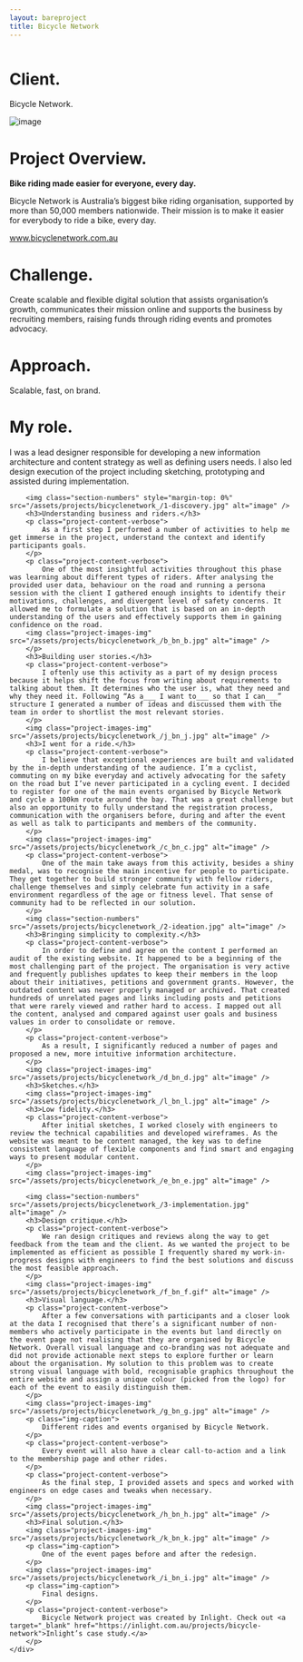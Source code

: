 ```yaml
--- 
layout: bareproject 
title: Bicycle Network 
---
```


<!-- Project Header Section -->
<div class="container project-container project-head">
    <div class="row max-width-no-overflow">
        <div class="col-lg-12 max-width-no-overflow">
            <div class="header-wrap">
                <img class="project-head-img" src="/assets/projects/bicyclenetwork_/header.jpg" alt="">
            </div>
        </div>
    </div>
</div>

<!-- Description Section -->
<div id="#projectDescription" class="container project-container">
    <div class="row">
        <div class="col-sm-1 col-md-1"></div>
        <div class="col-sm-3 col-md-3">
            <h1 class="project-header">Client.</h1>
            <p class="project-content">Bicycle Network.</p>
            <img class="project-content-fancy-img" src="/assets/projects/bicyclenetwork_/a_bn_a.png" alt="image" />
        </div>
        <div class="col-sm-1 col-md-1"></div>
        <div class="col-sm-6 col-md-6">
            <h1 class="project-header">Project Overview.</h1>
            <p class="project-content">
                <strong>Bike riding made easier for everyone, every day.</strong>
            </p>
            <p class="project-content">
                Bicycle Network is Australia’s biggest bike riding organisation, supported by more than 50,000 members nationwide. Their mission is to make it easier for everybody to ride a bike, every day. 
            </p>
            <p class="project-content">
                <a target="_blank" href="https://www.bicyclenetwork.com.au/">www.bicyclenetwork.com.au</a>
            </p>
            <h1 class="project-header">Challenge.</h1>
            <p class="project-content">
                Create scalable and flexible digital solution that assists organisation’s growth, communicates their mission online and supports the business by recruiting members, raising funds through riding events and promotes advocacy.
            </p>
            <h1 class="project-header">Approach.</h1>
            <p class="project-content">
                Scalable, fast, on brand.
            </p>
            <h1 class="project-header">My role.</h1>
            <p class="project-content">
                I was a lead designer responsible for developing a new information architecture and content strategy as well as defining users needs. I also led design execution of the project including sketching, prototyping and assisted during implementation.
            </p>
        </div>
        <div class="col-sm-1 col-md-1"></div>
    </div>
</div>

<!-- Project Images Section -->
<div id="#projectImages" class="container project-container-images">
    <div class="project-images">
        
        <img class="section-numbers" style="margin-top: 0%" src="/assets/projects/bicyclenetwork_/1-discovery.jpg" alt="image" />
        <h3>Understanding business and riders.</h3>
        <p class="project-content-verbose">
            As a first step I performed a number of activities to help me get immerse in the project, understand the context and identify participants goals.   
        </p>
        <p class="project-content-verbose">
            One of the most insightful activities throughout this phase was learning about different types of riders. After analysing the provided user data, behaviour on the road and running a persona session with the client I gathered enough insights to identify their motivations, challenges, and divergent level of safety concerns. It allowed me to formulate a solution that is based on an in-depth understanding of the users and effectively supports them in gaining confidence on the road.
        <img class="project-images-img" src="/assets/projects/bicyclenetwork_/b_bn_b.jpg" alt="image" />
        </p>
        <h3>Building user stories.</h3>
        <p class="project-content-verbose">
            I oftenly use this activity as a part of my design process because it helps shift the focus from writing about requirements to talking about them. It determines who the user is, what they need and why they need it. Following “As a___ I want to___ so that I can___” structure I generated a number of ideas and discussed them with the team in order to shortlist the most relevant stories.
        </p>
        <img class="project-images-img" src="/assets/projects/bicyclenetwork_/j_bn_j.jpg" alt="image" />
        <h3>I went for a ride.</h3>
        <p class="project-content-verbose">
            I believe that exceptional experiences are built and validated by the in-depth understanding of the audience. I’m a cyclist, commuting on my bike everyday and actively advocating for the safety on the road but I’ve never participated in a cycling event. I decided to register for one of the main events organised by Bicycle Network and cycle a 100km route around the bay. That was a great challenge but also an opportunity to fully understand the registration process, communication with the organisers before, during and after the event as well as talk to participants and members of the community.
        </p>
        <img class="project-images-img" src="/assets/projects/bicyclenetwork_/c_bn_c.jpg" alt="image" />
        <p class="project-content-verbose">
            One of the main take aways from this activity, besides a shiny medal, was to recognise the main incentive for people to participate. They get together to build stronger community with fellow riders, challenge themselves and simply celebrate fun activity in a safe environment regardless of the age or fitness level. That sense of community had to be reflected in our solution. 
        </p>     
        <img class="section-numbers" src="/assets/projects/bicyclenetwork_/2-ideation.jpg" alt="image" />
        <h3>Bringing simplicity to complexity.</h3>
        <p class="project-content-verbose">
            In order to define and agree on the content I performed an audit of the existing website. It happened to be a beginning of the most challenging part of the project. The organisation is very active and frequently publishes updates to keep their members in the loop about their initiatives, petitions and government grants. However, the outdated content was never properly managed or archived. That created hundreds of unrelated pages and links including posts and petitions that were rarely viewed and rather hard to access. I mapped out all the content, analysed and compared against user goals and business values in order to consolidate or remove.
        </p>
        <p class="project-content-verbose">    
            As a result, I significantly reduced a number of pages and proposed a new, more intuitive information architecture.  
        </p>
        <img class="project-images-img" src="/assets/projects/bicyclenetwork_/d_bn_d.jpg" alt="image" />
        <h3>Sketches.</h3>
        <img class="project-images-img" src="/assets/projects/bicyclenetwork_/l_bn_l.jpg" alt="image" />
        <h3>Low fidelity.</h3>
        <p class="project-content-verbose">
            After initial sketches, I worked closely with engineers to review the technical capabilities and developed wireframes. As the website was meant to be content managed, the key was to define consistent language of flexible components and find smart and engaging ways to present modular content.
        </p>
        <img class="project-images-img" src="/assets/projects/bicyclenetwork_/e_bn_e.jpg" alt="image" />
       
        <img class="section-numbers" src="/assets/projects/bicyclenetwork_/3-implementation.jpg" alt="image" />
        <h3>Design critique.</h3>
        <p class="project-content-verbose">
            We ran design critiques and reviews along the way to get feedback from the team and the client. As we wanted the project to be implemented as efficient as possible I frequently shared my work-in-progress designs with engineers to find the best solutions and discuss the most feasible approach.
        </p>
        <img class="project-images-img" src="/assets/projects/bicyclenetwork_/f_bn_f.gif" alt="image" />
        <h3>Visual language.</h3>
        <p class="project-content-verbose">
            After a few conversations with participants and a closer look at the data I recognised that there’s a significant number of non-members who actively participate in the events but land directly on the event page not realising that they are organised by Bicycle Network. Overall visual language and co-branding was not adequate and did not provide actionable next steps to explore further or learn about the organisation. My solution to this problem was to create strong visual language with bold, recognisable graphics throughout the entire website and assign a unique colour (picked from the logo) for each of the event to easily distinguish them.
        </p> 
        <img class="project-images-img" src="/assets/projects/bicyclenetwork_/g_bn_g.jpg" alt="image" />
        <p class="img-caption">
            Different rides and events organised by Bicycle Network.
        </p> 
        <p class="project-content-verbose">   
            Every event will also have a clear call-to-action and a link to the membership page and other rides.
        </p>
        <p class="project-content-verbose">
            As the final step, I provided assets and specs and worked with engineers on edge cases and tweaks when necessary.
        </p>       
        <img class="project-images-img" src="/assets/projects/bicyclenetwork_/h_bn_h.jpg" alt="image" />
        <h3>Final solution.</h3>
        <img class="project-images-img" src="/assets/projects/bicyclenetwork_/k_bn_k.jpg" alt="image" />
        <p class="img-caption">
            One of the event pages before and after the redesign.
        </p> 
        <img class="project-images-img" src="/assets/projects/bicyclenetwork_/i_bn_i.jpg" alt="image" />
        <p class="img-caption">
            Final designs.
        </p>
        <p class="project-content-verbose">
            Bicycle Network project was created by Inlight. Check out <a target="_blank" href="https://inlight.com.au/projects/bicycle-network">Inlight’s case study.</a>
        </p>
    </div>
</div>
